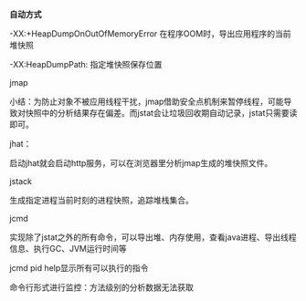 **自动方式**

-XX:+HeapDumpOnOutOfMemoryError 在程序OOM时，导出应用程序的当前堆快照

-XX:HeapDumpPath: 指定堆快照保存位置

jmap

小结：为防止对象不被应用线程干扰，jmap借助安全点机制来暂停线程，可能导致对快照中的分析结果存在偏差。而jstat会让垃圾回收期自动记录，jstat只需要读即可。

jhat：

启动jhat就会启动http服务，可以在浏览器里分析jmap生成的堆快照文件。

jstack

生成指定进程当前时刻的进程快照，追踪堆栈集合。

jcmd

实现除了jstat之外的所有命令，可以导出堆、内存使用，查看java进程、导出线程信息、执行GC、JVM运行时间等

jcmd pid help显示所有可以执行的指令

命令行形式进行监控：方法级别的分析数据无法获取



